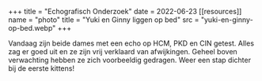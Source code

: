+++
title = "Echografisch Onderzoek"
date = 2022-06-23
[[resources]]
name = "photo"
title = "Yuki en Ginny liggen op bed"
src = "yuki-en-ginny-op-bed.webp"
+++

Vandaag zijn beide dames met een echo op HCM, PKD en CIN getest.
Alles zag er goed uit en ze zijn vrij verklaard van afwijkingen.
Geheel boven verwachting hebben ze zich voorbeeldig gedragen.
Weer een stap dichter bij de eerste kittens!
